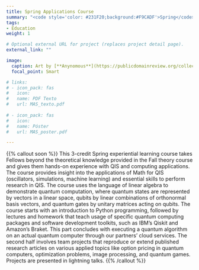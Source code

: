 ```yaml
---
title: Spring Applications Course
summary: "<code style='color: #231F20;background:#F9CADF'>Spring</code> <br> 3-credit course to explore the applications of QIS theory principles."
tags:
- Education
weight: 1

# Optional external URL for project (replaces project detail page).
external_link: ""

image:
  caption: Art by [**Anynomous**](https://publicdomainreview.org/collection/solid-objects)
  focal_point: Smart

# links:
# - icon_pack: fas
#   icon:
#   name: PDF Texto
#   url: MAS_texto.pdf
  
# - icon_pack: fas
#   icon:
#   name: Póster
#   url: MAS_poster.pdf

---
```


{{% callout soon %}}
This 3-credit Spring experiential learning course takes Fellows beyond the theoretical knowledge provided in the Fall theory course and gives them hands-on experience with QIS and computing applications. The course provides insight into the applications of Math for QIS (oscillators, simulations, machine learning) and essential skills to perform research in QIS. The course uses the language of linear algebra to demonstrate quantum computation, where quantum states are represented by vectors in a linear space, qubits by linear combinations of orthonormal basis vectors, and quantum gates by unitary matrices acting on qubits. The course starts with an introduction to Python programming, followed by lectures and homework that teach usage of specific quantum computing packages and software development toolkits, such as IBM’s Qiskit and Amazon’s Braket. This part concludes with executing a quantum algorithm on an actual quantum computer through our partners’ cloud services. The second half involves team projects that reproduce or extend published research articles on various applied topics like option pricing in quantum computers, optimization problems, image processing, and quantum games. Projects are presented in lightning talks.
{{% /callout %}}
